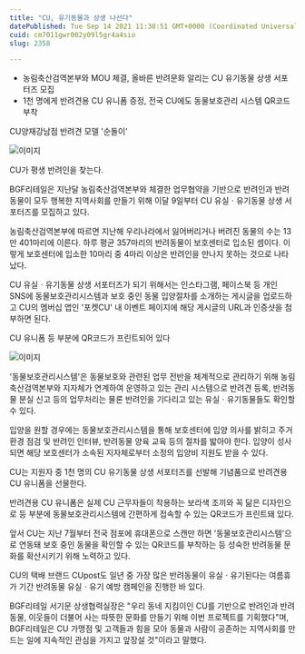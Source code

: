 ```yaml
---
title: "CU, 유기동물과 상생 나선다"
datePublished: Tue Sep 14 2021 11:30:51 GMT+0000 (Coordinated Universal Time)
cuid: cm7011gwr002y09l5gr4a4sio
slug: 2358

---
```



- 농림축산검역본부와 MOU 체결, 올바른 반려문화 알리는 CU 유기동물 상생 서포터즈 모집
- 1천 명에게 반려견용 CU 유니폼 증정, 전국 CU에도 동물보호관리 시스템 QR코드 부착

CU양재강남점 반려견 모델 '순돌이'

![이미지](https://cdn.hashnode.com/res/hashnode/image/upload/v1739250831122/a1b4ae68-96ac-4316-af59-d025a4c4ddcc.jpeg)

CU가 평생 반려인을 찾는다.

BGF리테일은 지난달 농림축산검역본부와 체결한 업무협약을 기반으로 반려인과 반려동물이 모두 행복한 지역사회를 만들기 위해 이달 9일부터 CU 유실ㆍ유기동물 상생 서포터즈를 모집하고 있다.

농림축산검역본부에 따르면 지난해 우리나라에서 잃어버리거나 버려진 동물의 수는 13만 401마리에 이른다. 하루 평균 357마리의 반려동물이 보호센터로 입소된 셈이다. 이렇게 보호센터에 입소한 10마리 중 4마리 이상은 반려인을 만나지 못하는 것으로 나타났다.

CU 유실ㆍ유기동물 상생 서포터즈가 되기 위해서는 인스타그램, 페이스북 등 개인 SNS에 동물보호관리시스템과 보호 중인 동물 입양절차를 소개하는 게시글을 업로드하고 CU의 멤버십 앱인 '포켓CU' 내 이벤트 페이지에 해당 게시글의 URL과 인증샷을 첨부하면 된다.

CU 유니폼 등 부분에 QR코드가 프린트되어 있다

![이미지](https://cdn.hashnode.com/res/hashnode/image/upload/v1739250833171/8f124aa9-da74-4377-980a-881c1482e46e.jpeg)

'동물보호관리시스템'은 동물보호와 관련된 업무 전반을 체계적으로 관리하기 위해 농림축산검역본부와 지자체가 연계하여 운영하고 있는 관리 시스템으로 반려견 등록, 반려동물 분실 신고 등의 업무처리는 물론 반려인을 기다리고 있는 유실ㆍ유기동물들도 확인할 수 있다.

입양을 원할 경우에는 동물보호관리시스템을 통해 보호센터에 입양 의사를 밝히고 주거 환경 점검 및 반려인 인터뷰, 반려동물 양육 교육 등의 절차를 밟아야 한다. 입양이 성사되면 해당 보호센터가 소속된 지자체로부터 소정의 입양비 지원도 받을 수 있다.

CU는 지원자 중 1천 명의 CU 유기동물 상생 서포터즈를 선발해 기념품으로 반려견용 CU 유니폼을 선물한다.

반려견용 CU 유니폼은 실제 CU 근무자들이 착용하는 보라색 조끼와 꼭 닮은 디자인으로 등 부분에 동물보호관리시스템에 간편하게 접속할 수 있는 QR코드가 프린트돼 있다.

앞서 CU는 지난 7월부터 전국 점포에 휴대폰으로 스캔만 하면 '동물보호관리시스템'으로 연동돼 보호 중인 동물을 확인할 수 있는 QR코드를 부착하는 등 성숙한 반려동물 문화를 확산시키기 위해 노력하고 있다.

CU의 택배 브랜드 CUpost도 일년 중 가장 많은 반려동물이 유실ㆍ유기된다는 여름휴가 기간 반려동물 유실ㆍ유기 예방 캠페인을 진행한 바 있다.

BGF리테일 서기문 상생협력실장은 "우리 동네 지킴이인 CU를 기반으로 반려인과 반려동물, 이웃들이 더불어 사는 따뜻한 문화를 만들기 위해 이번 프로젝트를 기획했다"며, BGF리테일은 CU 가맹점 및 고객들과 힘을 모아 동물과 사람이 공존하는 지역사회를 만드는 일에 지속적인 관심을 가지고 앞장설 것"이라고 말했다.
